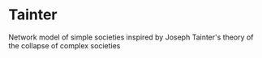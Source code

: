 # Tainter
Network model of simple societies inspired by Joseph Tainter's theory of the collapse of complex societies
